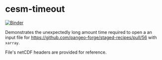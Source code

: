 # cesm-timeout

[![Binder](https://binder.pangeo.io/badge_logo.svg)](https://binder.pangeo.io/v2/gh/cisaacstern/cesm-timeout/main?filepath=cesm_open_dataset.ipynb)

Demonstrates the unexpectedly long amount time required to open a an input file for https://github.com/pangeo-forge/staged-recipes/pull/56 with `xarray`.

File's netCDF headers are provided for reference.
